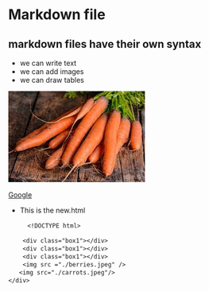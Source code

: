 # Markdown file

## markdown files  have  their own syntax

- we can write text
- we can add images
- we can draw tables
  
![carrots](./carrots.jpeg)

[Google](https://www.google.com.au)

- This is the new.html


        <!DOCTYPE html>
<html lang="en">
<head>
    <meta charset="UTF-8">
    <meta http-equiv="X-UA-Compatible" content="IE=edge">
    <meta name="viewport" content="width=device-width, initial-scale=1.0">
    <title>Document</title>
    <link rel="stylesheet" href= "flex.css">
</head>
<body>
    
   
</head>
<body>
    <div class="container1">

        <div class="box1"></div>
        <div class="box1"></div>
        <div class="box1"></div>
        <img src ="./berries.jpeg" />
       <img src="./carrots.jpeg"/>
    </div>
</body>
</html>
